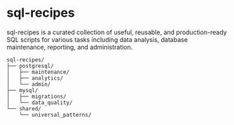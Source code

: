 # sql-recipes
sql-recipes is a curated collection of useful, reusable, and production-ready SQL scripts for various tasks including data analysis, database maintenance, reporting, and administration.

```
sql-recipes/
├── postgresql/
│   ├── maintenance/
│   ├── analytics/
│   └── admin/
├── mysql/
│   ├── migrations/
│   └── data_quality/
└── shared/
    └── universal_patterns/
```

